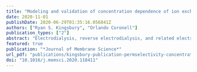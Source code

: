 ```yaml
---
title: "Modeling and validation of concentration dependence of ion exchange membrane permselectivity: Significance of convection and Manning's counter-ion condensation theory"
date: 2020-11-01
publishDate: 2020-06-29T01:35:16.056841Z
authors: ["Ryan S. Kingsbury", "Orlando Coronell"]
publication_types: ["2"]
abstract: "Electrodialysis, reverse electrodialysis, and related electrochemical processes are increasingly important technologies for water purification and renewable energy generation and storage. The electrical efficiency of these processes is directly related to the permselectivity of the ion exchange membranes (IEMs) – defined as the extent to which the membrane permits the passage of counter-ions (ions of opposite charge to the membrane, e.g., cations for a cation exchange membrane) while blocking passage of co-ions. Permselectivity is not a material constant, but rather depends on the concentration and composition of the electrolyte solutions in contact with the IEM. Thus, even though permselectivity is routinely measured at standardized conditions (usually 0.5 M/0.1 M NaCl or KCl), the practical utility of such data is limited because we lack an accurate, quantitative way of using it to predict permselectivity under relevant process conditions. Moreover, the concentration dependence of IEM permselectivity has historically been studied primarily by evaluating the performance of (reverse) electrodialysis stacks rather than individual membranes, which has made it difficult to relate the concentration dependence of permselectivity to specific membrane characteristics. In this study, we measured the permselectivity of four commercial IEMs in six different concentration gradients employing 4 M and 0.5 M NaCl as the high salt concentration. We then constructed a predictive model of membrane permselectivity based on the extended Nernst-Planck equation and investigated how accounting for convection and electrostatic effects (via Manning's counter-ion condensation theory) affected model accuracy. We demonstrate that accurate, quantitative predictions of IEM permselectivity as a function of external salt concentrations are possible and require knowledge of only four easily measured membrane properties: water uptake, water permeability, charge, and thickness."
featured: true
publication: "*Journal of Membrane Science*"
url_pdf: "publications/kingsbury-publication-permselectivity-concentration-2021.pdf"
doi: "10.1016/j.memsci.2020.118411"
---
```



